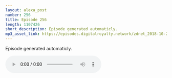 ```yaml
---
layout: alexa_post
number: 256
title: Episode 256
length: 1107426
short_description: Episode generated automaticly.
mp3_asset_link: https://episodes.digitalroyalty.network/zdnet_2018-10-28_01-00-03.mp3
---
```


Episode generated automaticly.

<audio controls>
    <source src="{{ page.mp3_asset_link }}" type="audio/mpeg">
</audio>